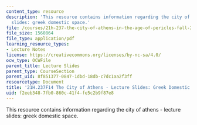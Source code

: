 ```yaml
---
content_type: resource
description: 'This resource contains information regarding the city of athens - lecture
  slides: greek domestic space.'
file: /courses/21h-237-the-city-of-athens-in-the-age-of-pericles-fall-2014/f2eeb3487fb0860c41f4fe5c2b9f87e8_MIT21H_237F14_Domestic.pdf
file_size: 1560864
file_type: application/pdf
learning_resource_types:
- Lecture Notes
license: https://creativecommons.org/licenses/by-nc-sa/4.0/
ocw_type: OCWFile
parent_title: Lecture Slides
parent_type: CourseSection
parent_uid: 8f851377-0847-1dbd-18db-c7dc1aa2f3ff
resourcetype: Document
title: '21H.237F14 The City of Athens - Lecture Slides: Greek Domestic Space'
uid: f2eeb348-7fb0-860c-41f4-fe5c2b9f87e8
---
```

This resource contains information regarding the city of athens - lecture slides: greek domestic space.